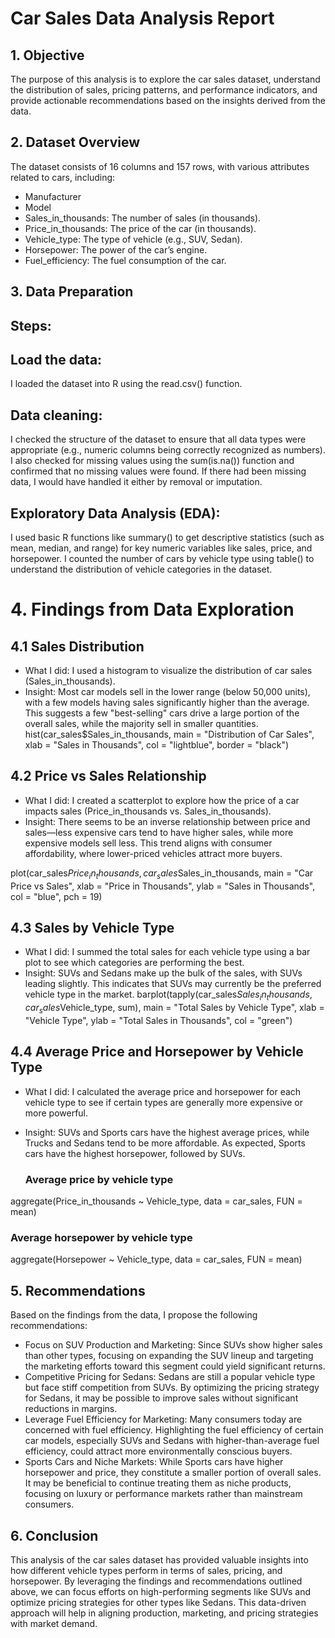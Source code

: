 # Car Sales Data Analysis Report
## 1. Objective
The purpose of this analysis is to explore the car sales dataset, understand the distribution of sales, pricing patterns, and performance indicators, and provide actionable recommendations based on the insights derived from the data.

## 2. Dataset Overview
The dataset consists of 16 columns and 157 rows, with various attributes related to cars, including:
* Manufacturer
* Model
* Sales_in_thousands: The number of sales (in thousands).
* Price_in_thousands: The price of the car (in thousands).
* Vehicle_type: The type of vehicle (e.g., SUV, Sedan).
* Horsepower: The power of the car’s engine.
* Fuel_efficiency: The fuel consumption of the car.
## 3. Data Preparation
## Steps:
## Load the data:

I loaded the dataset into R using the read.csv() function.
## Data cleaning:
I checked the structure of the dataset to ensure that all data types were appropriate (e.g., numeric columns being correctly recognized as numbers).
I also checked for missing values using the sum(is.na()) function and confirmed that no missing values were found. If there had been missing data, I would have handled it either by removal or imputation.
## Exploratory Data Analysis (EDA):
I used basic R functions like summary() to get descriptive statistics (such as mean, median, and range) for key numeric variables like sales, price, and horsepower.
I counted the number of cars by vehicle type using table() to understand the distribution of vehicle categories in the dataset.
# 4. Findings from Data Exploration
## 4.1 Sales Distribution
* What I did: I used a histogram to visualize the distribution of car sales (Sales_in_thousands).
* Insight: Most car models sell in the lower range (below 50,000 units), with a few models having sales significantly higher than the average. This suggests a few "best-selling" cars drive a large portion of the overall sales, while the majority sell in smaller quantities.
hist(car_sales$Sales_in_thousands, main = "Distribution of Car Sales", 
     xlab = "Sales in Thousands", col = "lightblue", border = "black")
  
## 4.2 Price vs Sales Relationship
* What I did: I created a scatterplot to explore how the price of a car impacts sales (Price_in_thousands vs. Sales_in_thousands).
* Insight: There seems to be an inverse relationship between price and sales—less expensive cars tend to have higher sales, while more expensive models sell less. This trend aligns with consumer affordability, where lower-priced vehicles attract more buyers.

plot(car_sales$Price_in_thousands, car_sales$Sales_in_thousands, 
     main = "Car Price vs Sales", xlab = "Price in Thousands", 
     ylab = "Sales in Thousands", col = "blue", pch = 19)

## 4.3 Sales by Vehicle Type
* What I did: I summed the total sales for each vehicle type using a bar plot to see which categories are performing the best.
* Insight: SUVs and Sedans make up the bulk of the sales, with SUVs leading slightly. This indicates that SUVs may currently be the preferred vehicle type in the market.
  barplot(tapply(car_sales$Sales_in_thousands, car_sales$Vehicle_type, sum), 
        main = "Total Sales by Vehicle Type", xlab = "Vehicle Type", 
        ylab = "Total Sales in Thousands", col = "green")
## 4.4 Average Price and Horsepower by Vehicle Type
* What I did: I calculated the average price and horsepower for each vehicle type to see if certain types are generally more expensive or more powerful.
* Insight: SUVs and Sports cars have the highest average prices, while Trucks and Sedans tend to be more affordable. As expected, Sports cars have the highest horsepower, followed by SUVs.

  ### Average price by vehicle type
aggregate(Price_in_thousands ~ Vehicle_type, data = car_sales, FUN = mean)

### Average horsepower by vehicle type
aggregate(Horsepower ~ Vehicle_type, data = car_sales, FUN = mean)

## 5. Recommendations
Based on the findings from the data, I propose the following recommendations:
* Focus on SUV Production and Marketing:
Since SUVs show higher sales than other types, focusing on expanding the SUV lineup and targeting the marketing efforts toward this segment could yield significant returns.
* Competitive Pricing for Sedans:
Sedans are still a popular vehicle type but face stiff competition from SUVs. By optimizing the pricing strategy for Sedans, it may be possible to improve sales without significant reductions in margins.
* Leverage Fuel Efficiency for Marketing:
Many consumers today are concerned with fuel efficiency. Highlighting the fuel efficiency of certain car models, especially SUVs and Sedans with higher-than-average fuel efficiency, could attract more environmentally conscious buyers.
* Sports Cars and Niche Markets:
While Sports cars have higher horsepower and price, they constitute a smaller portion of overall sales. It may be beneficial to continue treating them as niche products, focusing on luxury or performance markets rather than mainstream consumers.
## 6. Conclusion
This analysis of the car sales dataset has provided valuable insights into how different vehicle types perform in terms of sales, pricing, and horsepower. By leveraging the findings and recommendations outlined above, we can focus efforts on high-performing segments like SUVs and optimize pricing strategies for other types like Sedans. This data-driven approach will help in aligning production, marketing, and pricing strategies with market demand.


